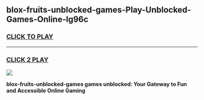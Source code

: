 
## blox-fruits-unblocked-games-Play-Unblocked-Games-Online-lg96c
<h3>
<a href="https://premium76.site?title=blox-fruits-unblocked-games&ref=24A">CLICK TO PLAY</a></h3>
<hr>

<h3>
<a href="https://premium76.site?title=blox-fruits-unblocked-games&ref=24A">CLICK 2 PLAY</a>
  
</h3>

<a href="https://premium76.site?title=blox-fruits-unblocked-games&ref=24A"><img src="https://clearcache.store/games.png"></a>


**blox-fruits-unblocked-games games unblocked: Your Gateway to Fun and Accessible Online Gaming**
